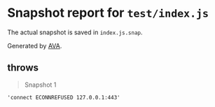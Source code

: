 # Snapshot report for `test/index.js`

The actual snapshot is saved in `index.js.snap`.

Generated by [AVA](https://avajs.dev).

## throws

> Snapshot 1

    'connect ECONNREFUSED 127.0.0.1:443'
